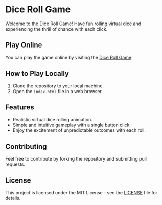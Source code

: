 # Dice Roll Game

Welcome to the Dice Roll Game! Have fun rolling virtual dice and experiencing the thrill of chance with each click.

## Play Online

You can play the game online by visiting the [Dice Roll Game](https://your-live-link.com).

## How to Play Locally

1. Clone the repository to your local machine.
2. Open the `index.html` file in a web browser.

## Features

- Realistic virtual dice rolling animation.
- Simple and intuitive gameplay with a single button click.
- Enjoy the excitement of unpredictable outcomes with each roll.

## Contributing

Feel free to contribute by forking the repository and submitting pull requests.

## License

This project is licensed under the MIT License - see the [LICENSE](LICENSE) file for details.
